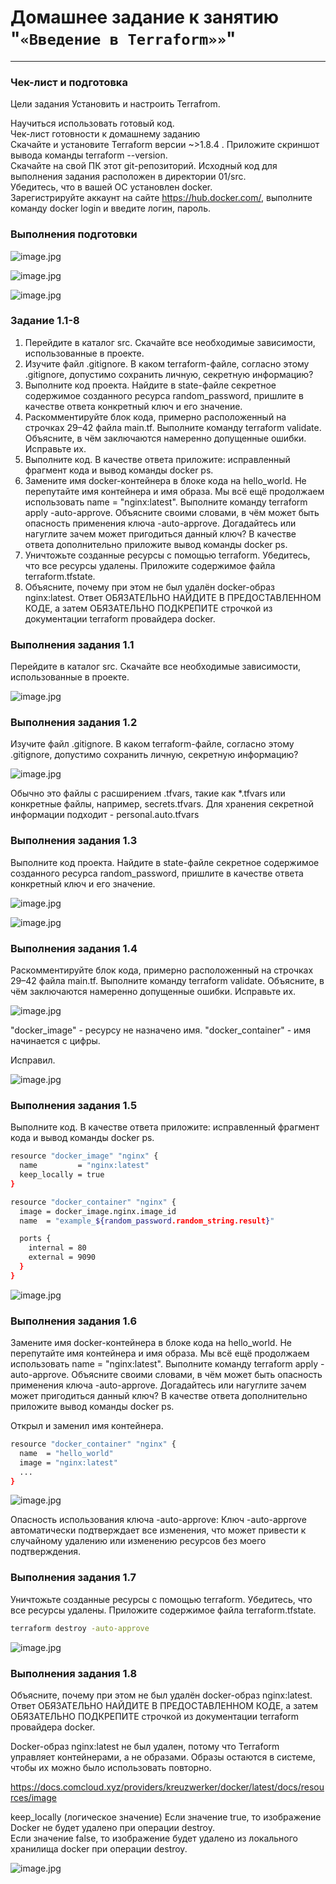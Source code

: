 # Домашнее задание к занятию "`«Введение в Terraform»»`"   

---

### Чек-лист и подготовка

Цели задания
Установить и настроить Terrafrom.  

Научиться использовать готовый код.  
Чек-лист готовности к домашнему заданию  
Скачайте и установите Terraform версии ~>1.8.4 . Приложите скриншот вывода команды terraform --version.  
Скачайте на свой ПК этот git-репозиторий. Исходный код для выполнения задания расположен в директории 01/src.  
Убедитесь, что в вашей ОС установлен docker.  
Зарегистрируйте аккаунт на сайте https://hub.docker.com/, выполните команду docker login и введите логин, пароль.  

### Выполнения подготовки

![image.jpg](https://github.com/Byzgaev-I/Terraform-Intro/blob/main/0-terra.png)

![image.jpg](https://github.com/Byzgaev-I/Terraform-Intro/blob/main/0%20terra%202-3.png)

![image.jpg](https://github.com/Byzgaev-I/Terraform-Intro/blob/main/0-terra%20dock.png)


### Задание 1.1-8

1) Перейдите в каталог src. Скачайте все необходимые зависимости, использованные в проекте.  
2) Изучите файл .gitignore. В каком terraform-файле, согласно этому .gitignore, допустимо сохранить личную, секретную информацию?  
3) Выполните код проекта. Найдите в state-файле секретное содержимое созданного ресурса random_password, пришлите в качестве ответа конкретный ключ и его значение.  
4) Раскомментируйте блок кода, примерно расположенный на строчках 29–42 файла main.tf. Выполните команду terraform validate. Объясните, в чём заключаются намеренно допущенные ошибки. Исправьте их.  
5) Выполните код. В качестве ответа приложите: исправленный фрагмент кода и вывод команды docker ps.  
6) Замените имя docker-контейнера в блоке кода на hello_world. Не перепутайте имя контейнера и имя образа. Мы всё ещё продолжаем использовать name = "nginx:latest". Выполните команду terraform apply -auto-approve. Объясните своими словами, в чём может быть опасность применения ключа -auto-approve. Догадайтесь или нагуглите зачем может пригодиться данный ключ? В качестве ответа дополнительно приложите вывод команды docker ps.  
7) Уничтожьте созданные ресурсы с помощью terraform. Убедитесь, что все ресурсы удалены. Приложите содержимое файла terraform.tfstate.  
8) Объясните, почему при этом не был удалён docker-образ nginx:latest. Ответ ОБЯЗАТЕЛЬНО НАЙДИТЕ В ПРЕДОСТАВЛЕННОМ КОДЕ, а затем ОБЯЗАТЕЛЬНО ПОДКРЕПИТЕ строчкой из документации terraform провайдера docker.

### Выполнения задания 1.1

Перейдите в каталог src. Скачайте все необходимые зависимости, использованные в проекте.  

![image.jpg](https://github.com/Byzgaev-I/Terraform-Intro/blob/main/1-1.png)

### Выполнения задания 1.2

Изучите файл .gitignore. В каком terraform-файле, согласно этому .gitignore, допустимо сохранить личную, секретную информацию?  

![image.jpg](https://github.com/Byzgaev-I/Terraform-Intro/blob/main/1-2.png)

Обычно это файлы с расширением .tfvars, такие как *.tfvars или конкретные файлы, например, secrets.tfvars.
Для хранения секретной информации подходит - personal.auto.tfvars

### Выполнения задания 1.3

 Выполните код проекта. Найдите в state-файле секретное содержимое созданного ресурса random_password, пришлите в качестве ответа конкретный ключ и его значение. 

![image.jpg](https://github.com/Byzgaev-I/Terraform-Intro/blob/main/1-3.png)

![image.jpg](https://github.com/Byzgaev-I/Terraform-Intro/blob/main/1-3-1.png)

### Выполнения задания 1.4

Раскомментируйте блок кода, примерно расположенный на строчках 29–42 файла main.tf. Выполните команду terraform validate. Объясните, в чём заключаются намеренно допущенные ошибки. Исправьте их.  


![image.jpg](https://github.com/Byzgaev-I/Terraform-Intro/blob/main/4-1.png)

"docker_image" - ресурсу не назначено имя.
"docker_container" - имя начинается с цифры.

Исправил. 

![image.jpg](https://github.com/Byzgaev-I/Terraform-Intro/blob/main/4-2.png)

### Выполнения задания 1.5

Выполните код. В качестве ответа приложите: исправленный фрагмент кода и вывод команды docker ps.  

```bash
resource "docker_image" "nginx" {
  name         = "nginx:latest"
  keep_locally = true
}

resource "docker_container" "nginx" {
  image = docker_image.nginx.image_id
  name  = "example_${random_password.random_string.result}"

  ports {
    internal = 80
    external = 9090
  }
}

```
![image.jpg](https://github.com/Byzgaev-I/Terraform-Intro/blob/main/5.png)


### Выполнения задания 1.6

Замените имя docker-контейнера в блоке кода на hello_world. Не перепутайте имя контейнера и имя образа. Мы всё ещё продолжаем использовать name = "nginx:latest". Выполните команду terraform apply -auto-approve. Объясните своими словами, в чём может быть опасность применения ключа -auto-approve. Догадайтесь или нагуглите зачем может пригодиться данный ключ? В качестве ответа дополнительно приложите вывод команды docker ps. 

Открыл и заменил имя контейнера.

```bash
resource "docker_container" "nginx" {
  name  = "hello_world"
  image = "nginx:latest"
  ...
}
```

![image.jpg](https://github.com/Byzgaev-I/Terraform-Intro/blob/main/6-1.png)

Опасность использования ключа -auto-approve:
Ключ -auto-approve автоматически подтверждает все изменения, что может привести к случайному удалению или изменению ресурсов без моего подтверждения.

### Выполнения задания 1.7

Уничтожьте созданные ресурсы с помощью terraform. Убедитесь, что все ресурсы удалены. Приложите содержимое файла terraform.tfstate.  

```sh
terraform destroy -auto-approve
```

![image.jpg](https://github.com/Byzgaev-I/Terraform-Intro/blob/main/7-1.png)


### Выполнения задания 1.8

Объясните, почему при этом не был удалён docker-образ nginx:latest. Ответ ОБЯЗАТЕЛЬНО НАЙДИТЕ В ПРЕДОСТАВЛЕННОМ КОДЕ, а затем ОБЯЗАТЕЛЬНО ПОДКРЕПИТЕ строчкой из документации terraform провайдера docker.

Docker-образ nginx:latest не был удален, потому что Terraform управляет контейнерами, а не образами. Образы остаются в системе, чтобы их можно было использовать повторно.

https://docs.comcloud.xyz/providers/kreuzwerker/docker/latest/docs/resources/image


keep_locally (логическое значение) Если значение true, то изображение Docker не будет удалено при операции destroy.  
Если значение false, то изображение будет удалено из локального хранилища docker при операции destroy.

![image.jpg](https://github.com/Byzgaev-I/Terraform-Intro/blob/main/8.jpg)








































    
